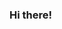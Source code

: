 ### Hi there!

<!--
**faviana29/faviana29** is a ✨ _special_ ✨ repository because its `README.md` (this file) appears on your GitHub profile.

Here are some ideas to get you started:

👋 Hi, I’m @faviana29, an full-stack developer passionate about creating captivating visual experiences and robust digital solutions.
💻 Currently, I’m diving into the world of data engineering and machine learning, seeking to leverage these powerful tools to extract insights and create intelligent applications.
🌟 I thrive on collaboration and am eager to contribute to projects where I can learn and grow alongside talented individuals.
📫 Feel free to reach out at sanchezfaviana29@gmail.com to discuss potential collaborations or simply connect!


